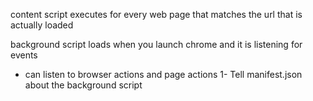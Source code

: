 content script executes for every web page that matches the url that is actually loaded

background script loads when you launch chrome and it is listening for events
- can listen to browser actions and page actions
1- Tell manifest.json about the background script